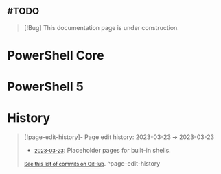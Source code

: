 ## #TODO
> [!Bug] This documentation page is under construction.

# PowerShell Core

# PowerShell 5

# History


> [!page-edit-history]- Page edit history: 2023-03-23 &#10132; 2023-03-23
> - [<small>2023-03-23</small>](https://github.com/Taitava/obsidian-shellcommands-documentation/commit/ad28c8d9ba5a104bfced5011cce346f4c174e536): Placeholder pages for built-in shells.
> 
> [<small>See this list of commits on GitHub</small>](https://github.com/Taitava/obsidian-shellcommands-documentation/commits/main/./Environments/Built-in%20shells/PowerShell.md).
> ^page-edit-history